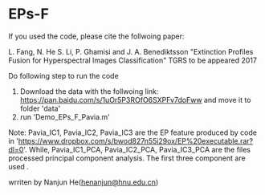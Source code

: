 # EPs-F
If you used the code, please cite the follwoing paper:

L. Fang, N. He S. Li, P. Ghamisi and J. A. Benediktsson "Extinction Profiles Fusion for Hyperspectral Images Classification" TGRS to be appeared 2017

Do following step to run the code
1. Download the data with the follwoing link: https://pan.baidu.com/s/1uOr5P3ROfO6SXPFv7doFww and move it to folder 'data'
2. run 'Demo_EPs_F_Pavia.m'

Note: Pavia_IC1, Pavia_IC2, Pavia_IC3 are the EP feature produced by code in 
'https://www.dropbox.com/s/bwod827n55i29ox/EP%20executable.rar?dl=0'. While, Pavia_IC1_PCA, Pavia_IC2_PCA, Pavia_IC3_PCA are the files
processed principal component analysis. The first three component are used .

wrriten by Nanjun He(henanjun@hnu.edu.cn)
